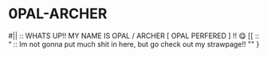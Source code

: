 # 0PAL-ARCHER
#|| :: WHATS UP!! MY NAME IS OPAL / ARCHER [ OPAL PERFERED ] !! 😋 [[ :: “ :: Im not gonna put much shit in here, but go check out my strawpage!! "" }
